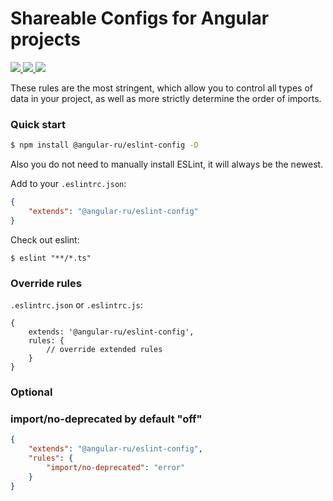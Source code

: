 # Shareable Configs for Angular projects

<p>
  <a href="https://travis-ci.org/angular-ru/eslint-config">
    <img src="https://api.travis-ci.org/Angular-RU/angular-eslint-config.svg?branch=master" />
  </a>
  <a href="https://badge.fury.io/js/%40angular-ru%2Feslint-config">
    <img src="https://badge.fury.io/js/%40angular-ru%2Feslint-config.svg" />
  </a>
  <a href="https://npm-stat.com/charts.html?package=%40angular-ru%2Feslint-config&from=2019-09-01">
    <img src="https://img.shields.io/npm/dw/@angular-ru/eslint-config" />
  </a>
</p>

These rules are the most stringent, which allow you to control all types of data in your project, as well as more
strictly determine the order of imports.

### Quick start

```bash
$ npm install @angular-ru/eslint-config -D
```

Also you do not need to manually install ESLint, it will always be the newest.

Add to your `.eslintrc.json`:

```json
{
    "extends": "@angular-ru/eslint-config"
}
```

Check out eslint:

```
$ eslint "**/*.ts"
```

### Override rules

`.eslintrc.json` or `.eslintrc.js`:

```json5
{
    extends: '@angular-ru/eslint-config',
    rules: {
        // override extended rules
    }
}
```

### Optional

### import/no-deprecated by default "off"

```json
{
    "extends": "@angular-ru/eslint-config",
    "rules": {
        "import/no-deprecated": "error"
    }
}
```
